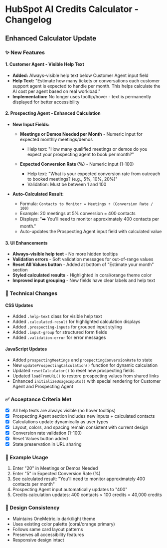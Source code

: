 # HubSpot AI Credits Calculator - Changelog

## Enhanced Calculator Update

### ✨ New Features

#### 1. Customer Agent - Visible Help Text
- **Added:** Always-visible help text below Customer Agent input field
- **Help Text:** "Estimate how many tickets or conversations each customer support agent is expected to handle per month. This helps calculate the AI cost per agent based on real workload."
- **Implementation:** No longer uses tooltip/hover - text is permanently displayed for better accessibility

#### 2. Prospecting Agent - Enhanced Calculation
- **New Input Fields:**
  - **Meetings or Demos Needed per Month** - Numeric input for expected monthly meetings/demos
    - Help text: "How many qualified meetings or demos do you expect your prospecting agent to book per month?"
  
  - **Expected Conversion Rate (%)** - Numeric input (1-100)
    - Help text: "What is your expected conversion rate from outreach to booked meetings? (e.g., 5%, 10%, 20%)"
    - Validation: Must be between 1 and 100

- **Auto-Calculated Result:**
  - Formula: `Contacts to Monitor = Meetings ÷ (Conversion Rate / 100)`
  - Example: 20 meetings at 5% conversion = 400 contacts
  - Displays: "➡️ You'll need to monitor approximately 400 contacts per month."
  - Auto-updates the Prospecting Agent input field with calculated value

#### 3. UI Enhancements
- **Always-visible help text** - No more hidden tooltips
- **Validation errors** - Soft validation messages for out-of-range values
- **Reset All Values button** - Added at bottom of "Estimate your month" section
- **Styled calculated results** - Highlighted in coral/orange theme color
- **Improved input grouping** - New fields have clear labels and help text

### 🔧 Technical Changes

#### CSS Updates
- Added `.help-text` class for visible help text
- Added `.calculated-result` for highlighted calculation displays
- Added `.prospecting-inputs` for grouped input styling
- Added `.input-group` for structured form fields
- Added `.validation-error` for error messages

#### JavaScript Updates
- Added `prospectingMeetings` and `prospectingConversionRate` to state
- New `updateProspectingCalculation()` function for dynamic calculation
- Updated `resetCalculator()` to reset new prospecting fields
- Updated `loadFromURL()` to restore prospecting values from shared links
- Enhanced `initializeUsageInputs()` with special rendering for Customer Agent and Prospecting Agent

### ✅ Acceptance Criteria Met
- [x] All help texts are always visible (no hover tooltips)
- [x] Prospecting Agent section includes new inputs + calculated contacts
- [x] Calculations update dynamically as user types
- [x] Layout, colors, and spacing remain consistent with current design
- [x] Conversion rate validation (1-100)
- [x] Reset Values button added
- [x] State preservation in URL sharing

### 🧪 Example Usage
1. Enter "20" in Meetings or Demos Needed
2. Enter "5" in Expected Conversion Rate (%)
3. See calculated result: "You'll need to monitor approximately 400 contacts per month"
4. Prospecting Agent input automatically updates to "400"
5. Credits calculation updates: 400 contacts × 100 credits = 40,000 credits

### 🎨 Design Consistency
- Maintains OneMetric.io dark/light theme
- Uses existing color palette (coral/orange primary)
- Follows same card layout patterns
- Preserves all accessibility features
- Responsive design intact
